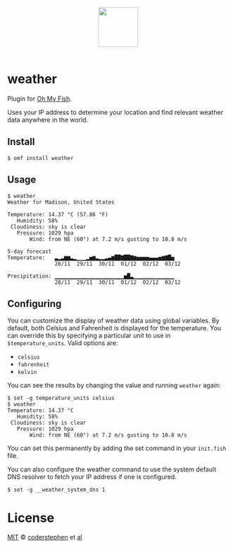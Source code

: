 <div align="center">
  <a href="http://github.com/oh-my-fish/oh-my-fish">
  <img width=90px  src="https://cloud.githubusercontent.com/assets/8317250/8510172/f006f0a4-230f-11e5-98b6-5c2e3c87088f.png">
  </a>
</div>
<br>

# weather

Plugin for [Oh My Fish][omf-link].

Uses your IP address to determine your location and find relevant weather data anywhere in the world.

## Install

```fish
$ omf install weather
```


## Usage

```fish
$ weather
Weather for Madison, United States

Temperature: 14.37 °C (57.86 °F)
   Humidity: 58%
 Cloudiness: sky is clear
   Pressure: 1029 hpa
       Wind: from NE (60°) at 7.2 m/s gusting to 10.8 m/s

5-day forecast
Temperature:   ▃▂▃▆▆▃▂▁▁▁▂▅▆▃▂▂▃▄▆██▇██▇▆▅▅▅▅▄▄▄▅▆▇█▅
               28/11  29/11  30/11  01/12  02/12  03/12

Precipitation: ▁▁▁▁▁▁▁▁▁▁▁▁▁▁▁▁▁▁▁▁▁▁▅█▃▁▁▁▁▁▁▁▁▁▁▁▁▁
               28/11  29/11  30/11  01/12  02/12  03/12
```


## Configuring
You can customize the display of weather data using global variables. By default, both Celsius and Fahrenheit is displayed for the temperature. You can override this by specifying a particular unit to use in `$temperature_units`. Valid options are:

- `celsius`
- `fahrenheit`
- `kelvin`

You can see the results by changing the value and running `weather` again:

```fish
$ set -g temperature_units celsius
$ weather
Temperature: 14.37 °C
   Humidity: 58%
 Cloudiness: sky is clear
   Pressure: 1029 hpa
       Wind: from NE (60°) at 7.2 m/s gusting to 10.8 m/s
```

You can set this permanently by adding the set command in your `init.fish` file.

You can also configure the weather command to use the system default DNS resolver to fetch your IP address if one is configured.

```fish
$ set -g __weather_system_dns 1
```


# License

[MIT][mit] © [coderstephen][author] et [al][contributors]


[mit]:            http://opensource.org/licenses/MIT
[author]:         http://github.com/coderstephen
[contributors]:   https://github.com/oh-my-fish/plugin-weather/graphs/contributors
[omf-link]:       https://www.github.com/oh-my-fish/oh-my-fish
[license-badge]:  https://img.shields.io/badge/license-MIT-007EC7.svg?style=flat-square
